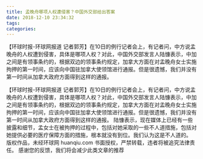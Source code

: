 ```yaml
---
title: 孟晚舟哪项人权遭侵害？中国外交部给出答案
date: 2018-12-10 23:34:32
tags: 
categories: 
---
```

【环球时报-环球网报道 记者郭芳】在10日的例行记者会上，有记者问，中方说孟晚舟的人权遭到侵害，具体是哪项人权？对此，中国外交部发言人陆慷表示，中加之间是有领事条约的，根据双边的领事条约规定，加拿大方面在对孟晚舟女士实施拘押的第一时间，应该向中国驻加拿大使领馆进行通报。但是很遗憾，我们并没有第一时间从加拿大政府方面得到这样的通报。
<!-- more -->
【环球时报-环球网报道 记者郭芳】在10日的例行记者会上，有记者问，中方说孟晚舟的人权遭到侵害，具体是哪项人权？对此，中国外交部发言人陆慷表示，中加之间是有领事条约的，根据双边的领事条约规定，加拿大方面在对孟晚舟女士实施拘押的第一时间，应该向中国驻加拿大使领馆进行通报。但是很遗憾，我们并没有第一时间从加拿大政府方面得到这样的通报。
陆慷表示，现在媒体上已经有一些披露和细节，孟女士在被拘押的过程中，包括对她采取的一些不人道措施，包括对她提供必要的医疗保障方面的措施，根本就没有到位。我们认为这是不人道的。
版权作品，未经环球网 huanqiu.com 书面授权，严禁转载，违者将被追究法律责任。
感谢您的反馈，我们将会减少此类文章的推荐
